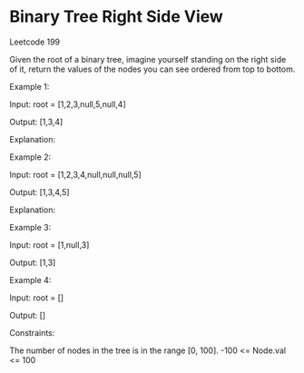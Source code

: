 # Binary Tree Right Side View


Leetcode 199


Given the root of a binary tree, imagine yourself standing on the right side of it, return the values of the nodes you can see ordered from top to bottom.

 

Example 1:

Input: root = [1,2,3,null,5,null,4]

Output: [1,3,4]

Explanation:



Example 2:

Input: root = [1,2,3,4,null,null,null,5]

Output: [1,3,4,5]

Explanation:



Example 3:

Input: root = [1,null,3]

Output: [1,3]

Example 4:

Input: root = []

Output: []

 

Constraints:

The number of nodes in the tree is in the range [0, 100].
-100 <= Node.val <= 100

